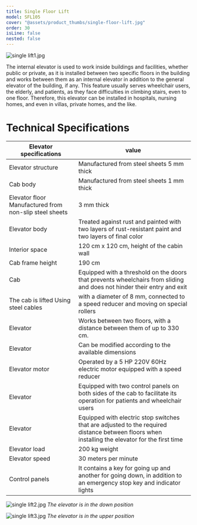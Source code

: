 ```yaml
---
title: Single Floor Lift
model: SFL105
cover: "@assets/product_thumbs/single-floor-lift.jpg"
order: 30
isLine: false
nested: false
---
```


![single lift1.jpg](@assets/article_images/single-floor-lift/single-lift1.jpg)

The internal elevator is used to work inside buildings and facilities, whether public or private, as it is installed between two specific floors in the building and works between them as an internal elevator in addition to the general elevator of the building, if any.
This feature usually serves wheelchair users, the elderly, and patients, as they face difficulties in climbing stairs, even to one floor. Therefore, this elevator can be installed in hospitals, nursing homes, and even in villas, private homes, and the like.

# Technical Specifications

| Elevator specifications                                | value                                                                                                                                          |
| ------------------------------------------------------ | ---------------------------------------------------------------------------------------------------------------------------------------------- |
| Elevator structure                                     | Manufactured from steel sheets 5 mm thick                                                                                                      |
| Cab body                                               | Manufactured from steel sheets 1 mm thick                                                                                                      |
| Elevator floor Manufactured from non-slip steel sheets | 3 mm thick                                                                                                                                     |
| Elevator body                                          | Treated against rust and painted with two layers of rust-resistant paint and two layers of final color                                         |
| Interior space                                         | 120 cm x 120 cm, height of the cabin wall                                                                                                      |
| Cab frame height                                       | 190 cm                                                                                                                                         |
| Cab                                                    | Equipped with a threshold on the doors that prevents wheelchairs from sliding and does not hinder their entry and exit                         |
| The cab is lifted Using steel cables                   | with a diameter of 8 mm, connected to a speed reducer and moving on special rollers                                                            |
| Elevator                                               | Works between two floors, with a distance between them of up to 330 cm.                                                                        |
| Elevator                                               | Can be modified according to the available dimensions                                                                                          |
| Elevator motor                                         | Operated by a 5 HP 220V 60Hz electric motor equipped with a speed reducer                                                                      |
| Elevator                                               | Equipped with two control panels on both sides of the cab to facilitate its operation for patients and wheelchair users                        |
| Elevator                                               | Equipped with electric stop switches that are adjusted to the required distance between floors when installing the elevator for the first time |
| Elevator load                                          | 200 kg weight                                                                                                                                  |
| Elevator speed                                         | 30 meters per minute                                                                                                                           |
| Control panels                                         | It contains a key for going up and another for going down, in addition to an emergency stop key and indicator lights                           |

<div class="flex flex-col md:flex-row items-center md:items-end justify-center">

![single lift2.jpg](@assets/article_images/single-floor-lift/single-lift2.jpg)
_The elevator is in the down position_

![single lift3.jpg](@assets/article_images/single-floor-lift/single-lift3.jpg)
_The elevator is in the upper position_

</div>
